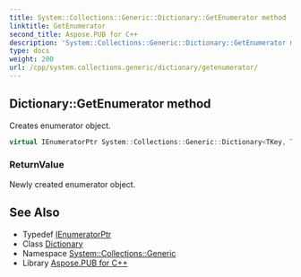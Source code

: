 ```yaml
---
title: System::Collections::Generic::Dictionary::GetEnumerator method
linktitle: GetEnumerator
second_title: Aspose.PUB for C++
description: 'System::Collections::Generic::Dictionary::GetEnumerator method. Creates enumerator object in C++.'
type: docs
weight: 200
url: /cpp/system.collections.generic/dictionary/getenumerator/
---
```

## Dictionary::GetEnumerator method


Creates enumerator object.

```cpp
virtual IEnumeratorPtr System::Collections::Generic::Dictionary<TKey, TValue>::GetEnumerator() override
```


### ReturnValue

Newly created enumerator object.

## See Also

* Typedef [IEnumeratorPtr](../ienumeratorptr/)
* Class [Dictionary](../)
* Namespace [System::Collections::Generic](../../)
* Library [Aspose.PUB for C++](../../../)
